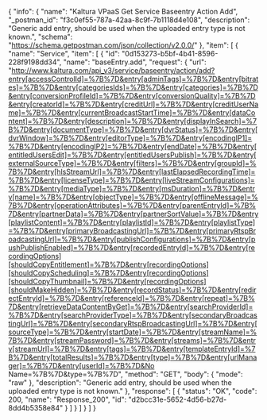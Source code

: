 {
  "info": {
    "name": "Kaltura VPaaS Get Service Baseentry Action Add",
    "_postman_id": "f3c0ef55-787a-42aa-8c9f-7b1118d4e108",
    "description": "Generic add entry, should be used when the uploaded entry type is not known.",
    "schema": "https://schema.getpostman.com/json/collection/v2.0.0/"
  },
  "item": [
    {
      "name": "Service",
      "item": [
        {
          "id": "0d153273-b5bf-4b41-8596-228f9198dd34",
          "name": "baseEntry.add",
          "request": {
            "url": "http://www.kaltura.com/api_v3/service/baseentry/action/add?entry[accessControlId]=%7B%7D&entry[adminTags]=%7B%7D&entry[bitrates]=%7B%7D&entry[categoriesIds]=%7B%7D&entry[categories]=%7B%7D&entry[conversionProfileId]=%7B%7D&entry[conversionQuality]=%7B%7D&entry[creatorId]=%7B%7D&entry[creditUrl]=%7B%7D&entry[creditUserName]=%7B%7D&entry[currentBroadcastStartTime]=%7B%7D&entry[dataContent]=%7B%7D&entry[description]=%7B%7D&entry[displayInSearch]=%7B%7D&entry[documentType]=%7B%7D&entry[dvrStatus]=%7B%7D&entry[dvrWindow]=%7B%7D&entry[editorType]=%7B%7D&entry[encodingIP1]=%7B%7D&entry[encodingIP2]=%7B%7D&entry[endDate]=%7B%7D&entry[entitledUsersEdit]=%7B%7D&entry[entitledUsersPublish]=%7B%7D&entry[externalSourceType]=%7B%7D&entry[filters]=%7B%7D&entry[groupId]=%7B%7D&entry[hlsStreamUrl]=%7B%7D&entry[lastElapsedRecordingTime]=%7B%7D&entry[licenseType]=%7B%7D&entry[liveStreamConfigurations]=%7B%7D&entry[mediaType]=%7B%7D&entry[msDuration]=%7B%7D&entry[name]=%7B%7D&entry[objectType]=%7B%7D&entry[offlineMessage]=%7B%7D&entry[operationAttributes]=%7B%7D&entry[parentEntryId]=%7B%7D&entry[partnerData]=%7B%7D&entry[partnerSortValue]=%7B%7D&entry[playlistContent]=%7B%7D&entry[playlistId]=%7B%7D&entry[playlistType]=%7B%7D&entry[primaryBroadcastingUrl]=%7B%7D&entry[primaryRtspBroadcastingUrl]=%7B%7D&entry[publishConfigurations]=%7B%7D&entry[pushPublishEnabled]=%7B%7D&entry[recordedEntryId]=%7B%7D&entry[recordingOptions][shouldCopyEntitlement]=%7B%7D&entry[recordingOptions][shouldCopyScheduling]=%7B%7D&entry[recordingOptions][shouldCopyThumbnail]=%7B%7D&entry[recordingOptions][shouldMakeHidden]=%7B%7D&entry[recordStatus]=%7B%7D&entry[redirectEntryId]=%7B%7D&entry[referenceId]=%7B%7D&entry[repeat]=%7B%7D&entry[retrieveDataContentByGet]=%7B%7D&entry[searchProviderId]=%7B%7D&entry[searchProviderType]=%7B%7D&entry[secondaryBroadcastingUrl]=%7B%7D&entry[secondaryRtspBroadcastingUrl]=%7B%7D&entry[sourceType]=%7B%7D&entry[startDate]=%7B%7D&entry[streamName]=%7B%7D&entry[streamPassword]=%7B%7D&entry[streams]=%7B%7D&entry[streamUrl]=%7B%7D&entry[tags]=%7B%7D&entry[templateEntryId]=%7B%7D&entry[totalResults]=%7B%7D&entry[type]=%7B%7D&entry[urlManager]=%7B%7D&entry[userId]=%7B%7D&No Name=%7B%7D&type=%7B%7D",
            "method": "GET",
            "body": {
              "mode": "raw"
            },
            "description": "Generic add entry, should be used when the uploaded entry type is not known."
          },
          "response": [
            {
              "status": "OK",
              "code": 200,
              "name": "Response_200",
              "id": "d2bcc31e-5652-4d56-b27d-8dd4b5358e84"
            }
          ]
        }
      ]
    }
  ]
}